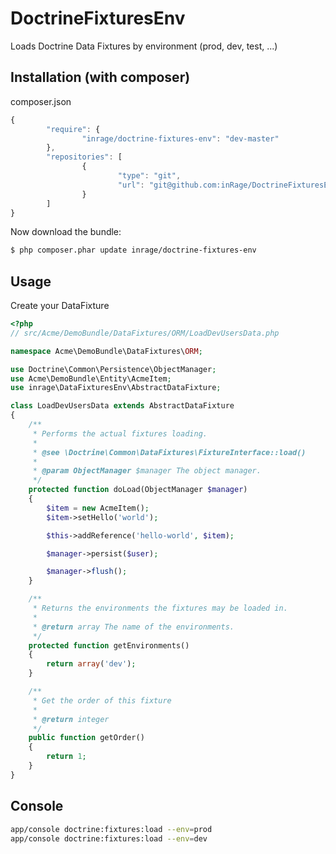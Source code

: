 DoctrineFixturesEnv
===================

Loads Doctrine Data Fixtures by environment (prod, dev, test, ...)

Installation (with composer)
----------------------------
composer.json
```js
{
        "require": {
                "inrage/doctrine-fixtures-env": "dev-master"
        },
        "repositories": [
                {
                        "type": "git",
                        "url": "git@github.com:inRage/DoctrineFixturesEnv.git"
                }
        ]
}
```

Now download the bundle:

```bash
$ php composer.phar update inrage/doctrine-fixtures-env
```

Usage
-----

Create your DataFixture

```php
<?php
// src/Acme/DemoBundle/DataFixtures/ORM/LoadDevUsersData.php

namespace Acme\DemoBundle\DataFixtures\ORM;

use Doctrine\Common\Persistence\ObjectManager;
use Acme\DemoBundle\Entity\AcmeItem;
use inrage\DataFixturesEnv\AbstractDataFixture;

class LoadDevUsersData extends AbstractDataFixture
{
    /**
     * Performs the actual fixtures loading.
     *
     * @see \Doctrine\Common\DataFixtures\FixtureInterface::load()
     *
     * @param ObjectManager $manager The object manager.
     */
    protected function doLoad(ObjectManager $manager)
    {
        $item = new AcmeItem();
        $item->setHello('world');

        $this->addReference('hello-world', $item);

        $manager->persist($user);

        $manager->flush();
    }

    /**
     * Returns the environments the fixtures may be loaded in.
     *
     * @return array The name of the environments.
     */
    protected function getEnvironments()
    {
        return array('dev');
    }

    /**
     * Get the order of this fixture
     *
     * @return integer
     */
    public function getOrder()
    {
        return 1;
    }
}

```

Console
-------

```bash
app/console doctrine:fixtures:load --env=prod
app/console doctrine:fixtures:load --env=dev
```
